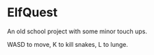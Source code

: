 # ElfQuest

An old school project with some minor touch ups.

WASD to move, K to kill snakes, L to lunge.
